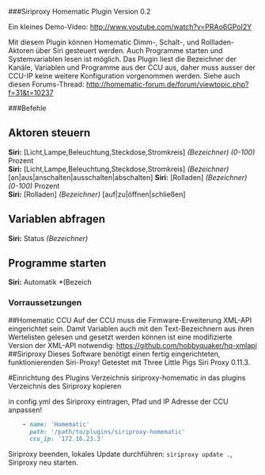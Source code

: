 ###Siriproxy Homematic Plugin Version 0.2

Ein kleines Demo-Video: http://www.youtube.com/watch?v=PRAo6GPoI2Y

Mit diesem Plugin können Homematic Dimm-, Schalt-, und Rollladen-Aktoren über Siri gesteuert werden. Auch Programme starten und Systemvariablen lesen ist möglich. Das Plugin liest die Bezeichner der Kanäle, Variablen und Programme aus der CCU aus, daher muss ausser der CCU-IP keine weitere Konfiguration vorgenommen werden. Siehe auch diesen Forums-Thread: http://homematic-forum.de/forum/viewtopic.php?f=31&t=10237

###Befehle
## Aktoren steuern
**Siri:** [Licht,Lampe,Beleuchtung,Steckdose,Stromkreis] *(Bezeichner)* *(0-100)* Prozent     
**Siri:** [Licht,Lampe,Beleuchtung,Steckdose,Stromkreis] *(Bezeichner)* [an|aus|anschalten|ausschalten|abschalten] 
**Siri:** [Rolladen] *(Bezeichner)* *(0-100)* Prozent  
**Siri:** [Rolladen] *(Bezeichner)* [auf|zu|öffnen|schließen]   
## Variablen abfragen
**Siri:** Status *(Bezeichner)*
## Programme starten
**Siri:** Automatik *(Bezeich


### Vorraussetzungen
##Homematic CCU
Auf der CCU muss die Firmware-Erweiterung XML-API eingerichtet sein. Damit Variablen auch mit den Text-Bezeichnern aus ihren Wertelisten gelesen und gesetzt werden können ist eine modifizierte Version der XML-API notwendig: https://github.com/hobbyquaker/hq-xmlapi
##Siriproxy
Dieses Software benötigt einen fertig eingerichteten, funktionierenden Siri-Proxy! Getestet mit Three Little Pigs Siri Proxy 0.11.3. 


#Einrichtung des Plugins
Verzeichnis siriproxy-homematic in das plugins Verzeichnis des Siriproxy kopieren

in config.yml des Siriproxy eintragen, Pfad und IP Adresse der CCU anpassen!

```ruby
    - name: 'Homematic'
      path: '/path/to/plugins/siriproxy-homematic'
      ccu_ip: '172.16.23.3'
```

Siriproxy beenden, lokales Update durchführen: ```siriproxy update .```, Siriproxy neu starten.

